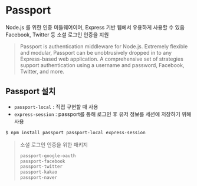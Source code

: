 # Passport

Node.js 를 위한 인증 미들웨어이며, Express 기반 웹에서 유용하게 사용할 수 있음  
Facebook, Twitter 등 소셜 로그인 인증을 지원

> Passport is authentication middleware for Node.js. Extremely flexible and modular, Passport can be unobtrusively dropped in to any Express-based web application. A comprehensive set of strategies support authentication using a username and password, Facebook, Twitter, and more.

## Passport 설치

- `passport-local` : 직접 구현할 때 사용
- `express-session` : passport를 통해 로그인 후 유저 정보를 세션에 저장하기 위해 사용

```bash
$ npm install passport passport-local express-session
```

> 소셜 로그인 인증을 위한 패키지
>
> ```bash
> passport-google-oauth
> passport-facebook
> passport-twitter
> passport-kakao
> passport-naver
> ```
